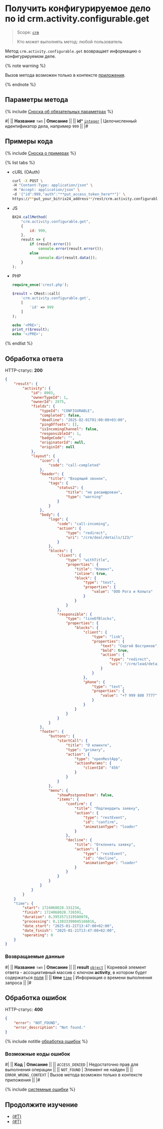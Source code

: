# Получить конфигурируемое дело по id crm.activity.configurable.get

> Scope: [`crm`](../../../../scopes/permissions.md)
>
> Кто может выполнять метод: любой пользователь

Метод `crm.activity.configurable.get` возвращает информацию о конфигурируемом деле. 

{% note warning %}

Вызов метода возможен только в контексте [приложения](https://helpdesk.bitrix24.ru/examples/app.zip).

{% endnote %}

## Параметры метода

{% include [Сноска об обязательных параметрах](../../../../../_includes/required.md) %}

#|
|| **Название**
`тип` | **Описание** ||
|| **id***
[`integer`](../../../../data-types.md) | Целочисленный идентификатор дела, например `999` ||
|#

## Примеры кода

{% include [Сноска о примерах](../../../../../_includes/examples.md) %}

{% list tabs %}

- cURL (OAuth)

    ```bash
    curl -X POST \
    -H "Content-Type: application/json" \
    -H "Accept: application/json" \
    -d '{"id":999,"auth":"**put_access_token_here**"}' \
    https://**put_your_bitrix24_address**/rest/crm.activity.configurable.get
    ```

- JS

    ```js
    BX24.callMethod(
        "crm.activity.configurable.get",
        {
            id: 999,
        }, 
        result => {
            if (result.error())
                console.error(result.error());
            else
                console.dir(result.data());
        }    
    );
    ```

- PHP

    ```php
    require_once('crest.php');

    $result = CRest::call(
        'crm.activity.configurable.get',
        [
            'id' => 999
        ]
    );

    echo '<PRE>';
    print_r($result);
    echo '</PRE>';
    ```

{% endlist %}

## Обработка ответа

HTTP-статус: **200**

```json
{
    "result": {
        "activity": {
            "id": 8903,
            "ownerTypeId": 1,
            "ownerId": 2975,
            "fields": {
                "typeId": "CONFIGURABLE",
                "completed": false,
                "deadline": "2025-02-01T01:00:00+03:00",
                "pingOffsets": [],
                "isIncomingChannel": false,
                "responsibleId": 1,
                "badgeCode": "",
                "originatorId": null,
                "originId": null
            },
            "layout": {
                "icon": {
                    "code": "call-completed"
                },
                "header": {
                    "title": "Входящий звонок",
                    "tags": {
                        "status2": {
                            "title": "не расшифрован",
                            "type": "warning"
                        }
                    }
                },
                "body": {
                    "logo": {
                        "code": "call-incoming",
                        "action": {
                            "type": "redirect",
                            "uri": "/crm/deal/details/123/"
                        }
                    },
                    "blocks": {
                        "client": {
                            "type": "withTitle",
                            "properties": {
                                "title": "Клиент",
                                "inline": true,
                                "block": {
                                    "type": "text",
                                    "properties": {
                                        "value": "ООО Рога и Копыта"
                                    }
                                }
                            }
                        },
                        "responsible": {
                            "type": "lineOfBlocks",
                            "properties": {
                                "blocks": {
                                    "client": {
                                        "type": "link",
                                        "properties": {
                                            "text": "Сергей Востриков",
                                            "bold": true,
                                            "action": {
                                                "type": "redirect",
                                                "uri": "/crm/lead/details/789/"
                                            }
                                        }
                                    },
                                    "phone": {
                                        "type": "text",
                                        "properties": {
                                            "value": "+7 999 888 7777"
                                        }
                                    }
                                }
                            }
                        }
                    }
                },
                "footer": {
                    "buttons": {
                        "startCall": {
                            "title": "О клиенте",
                            "type": "primary",
                            "action": {
                                "type": "openRestApp",
                                "actionParams": {
                                    "clientId": "456"
                                }
                            }
                        }
                    },
                    "menu": {
                        "showPostponeItem": false,
                        "items": {
                            "confirm": {
                                "title": "Подтвердить заявку",
                                "action": {
                                    "type": "restEvent",
                                    "id": "confirm",
                                    "animationType": "loader"
                                }
                            },
                            "decline": {
                                "title": "Отклонить заявку",
                                "action": {
                                    "type": "restEvent",
                                    "id": "decline",
                                    "animationType": "loader"
                                }
                            }
                        }
                    }
                }
            }
        }
    }
    "time": {
        "start": 1724068028.331234,
        "finish": 1724068028.726591,
        "duration": 0.3953571319580078,
        "processing": 0.13033390045166016,
        "date_start": "2025-01-21T13:47:08+02:00",
        "date_finish": "2025-01-21T13:47:08+02:00",
        "operating": 0
    }
}
```

### Возвращаемые данные

#|
|| **Название**
`тип` | **Описание** ||
|| **result**
[`object`](../../../../data-types.md) | Корневой элемент ответа - ассоциативный массив с ключом **activity**, в котором будет содержаться [поля](./crm-activity-configurable-add.md#parametr-fields) ||
|| **time**
[`time`](../../../../data-types.md#time) | Информация о времени выполнения запроса ||
|#

## Обработка ошибок

HTTP-статус: **400**

```json
{
    "error": "NOT_FOUND",
    "error_description": "Not found."
}
```

{% include notitle [обработка ошибок](../../../../../_includes/error-info.md) %}

### Возможные коды ошибок

#|
|| **Код** | **Описание** ||
|| `ACCESS_DENIED` | Недостаточно прав для выполнения операции ||
|| `NOT_FOUND` | Элемент не найден ||
|| `ERROR_WRONG_CONTEXT` | Вызов метода возможен только в контексте приложения ||
|#

{% include [системные ошибки](../../../../../_includes/system-errors.md) %}

## Продолжите изучение

- [{#T}](./crm-activity-configurable-update.md)
- [{#T}](./crm-activity-configurable-add.md)